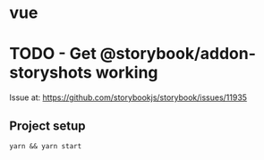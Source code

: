 # vue

# TODO - Get @storybook/addon-storyshots working

Issue at: https://github.com/storybookjs/storybook/issues/11935

## Project setup
```
yarn && yarn start 
```